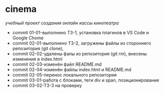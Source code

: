 # cinema
*учебный проект создания онлайн кассы кинотеатра*
- commit 01-01-выполнено ТЗ-1, установка плагинов в VS Code  и  Google Chome
- commit 02-01-выполнено ТЗ-2, загружены файлы из стороннего репозитория (git clone), 
- commit 02-02-удалены фалы из репозитория (git rm), внесены изменения в index.html
- commit 02-03-изменён файл README.md
- commit 02-04-изменён файлы index.html и README.md
- commit 02-05-перенос локального репозитория
- commit 03-01-работа с блоками, теги div и span, позиционирование
- commit 03-02-TЗ-3 на проверку